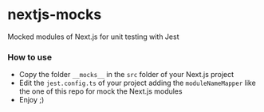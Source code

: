 # nextjs-mocks
Mocked modules of Next.js for unit testing with Jest

### How to use

- Copy the folder `__mocks__` in the `src` folder of your Next.js project
- Edit the `jest.config.ts` of your project adding the `moduleNameMapper` like the one of this repo for mock the Next.js modules
- Enjoy ;)
